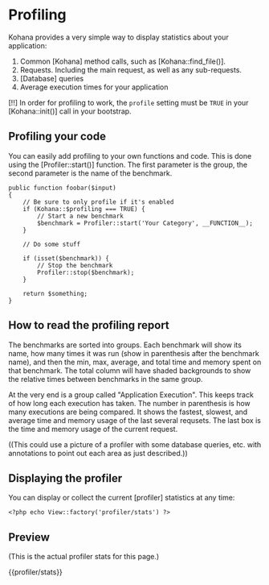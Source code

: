 # Profiling

Kohana provides a very simple way to display statistics about your application:

1. Common [Kohana] method calls, such as [Kohana::find_file()].
2. Requests. Including the main request, as well as any sub-requests.
3. [Database] queries
4. Average execution times for your application

[!!] In order for profiling to work, the `profile` setting must be `TRUE` in your [Kohana::init()] call in your bootstrap.

## Profiling your code

You can easily add profiling to your own functions and code. This is done using the [Profiler::start()] function. The first parameter is the group, the second parameter is the name of the benchmark.

    public function foobar($input)
    {
        // Be sure to only profile if it's enabled
        if (Kohana::$profiling === TRUE) {
            // Start a new benchmark
            $benchmark = Profiler::start('Your Category', __FUNCTION__);
        }

        // Do some stuff

        if (isset($benchmark)) {
            // Stop the benchmark
            Profiler::stop($benchmark);
        }

        return $something;
    }

## How to read the profiling report

The benchmarks are sorted into groups. Each benchmark will show its name, how many times it was run (show in parenthesis after the benchmark name), and then the min, max, average, and total time and memory spent on that benchmark. The total column will have shaded backgrounds to show the relative times between benchmarks in the same group.

At the very end is a group called "Application Execution". This keeps track of how long each execution has taken. The number in parenthesis is how many executions are being compared. It shows the fastest, slowest, and average time and memory usage of the last several requsets. The last box is the time and memory usage of the current request.

((This could use a picture of a profiler with some database queries, etc. with annotations to point out each area as just described.))

## Displaying the profiler

You can display or collect the current [profiler] statistics at any time:

    <?php echo View::factory('profiler/stats') ?>

## Preview

(This is the actual profiler stats for this page.)

{{profiler/stats}}
